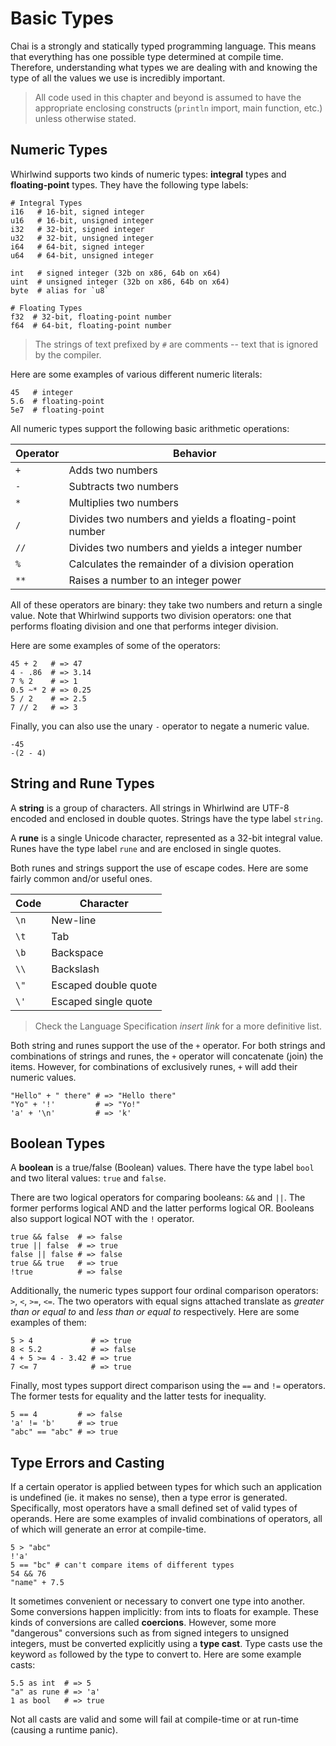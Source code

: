 # Basic Types

Chai is a strongly and statically typed programming language.  This means that
everything has one possible type determined at compile time.  Therefore,
understanding what types we are dealing with and knowing the type of all the
values we use is incredibly important.

> All code used in this chapter and beyond is assumed to have the appropriate
> enclosing constructs (`println` import, main function, etc.) unless otherwise
> stated.

## Numeric Types

Whirlwind supports two kinds of numeric types: **integral** types and
**floating-point** types.  They have the following type labels:

    # Integral Types
    i16   # 16-bit, signed integer
    u16   # 16-bit, unsigned integer
    i32   # 32-bit, signed integer
    u32   # 32-bit, unsigned integer
    i64   # 64-bit, signed integer
    u64   # 64-bit, unsigned integer

    int   # signed integer (32b on x86, 64b on x64)
    uint  # unsigned integer (32b on x86, 64b on x64)
    byte  # alias for `u8`

    # Floating Types
    f32  # 32-bit, floating-point number
    f64  # 64-bit, floating-point number

> The strings of text prefixed by `#` are comments -- text that is ignored by
> the compiler.

Here are some examples of various different numeric literals:

    45   # integer
    5.6  # floating-point
    5e7  # floating-point

All numeric types support the following basic arithmetic operations:

| Operator | Behavior |
| -------- | -------- |
| `+` | Adds two numbers |
| `-` | Subtracts two numbers |
| `*` | Multiplies two numbers |
| `/` | Divides two numbers and yields a floating-point number |
| `//` | Divides two numbers and yields a integer number |
| `%` | Calculates the remainder of a division operation |
| `**` | Raises a number to an integer power |

All of these operators are binary: they take two numbers and return a single
value.  Note that Whirlwind supports two division operators: one that performs
floating division and one that performs integer division.

Here are some examples of some of the operators:

    45 + 2   # => 47
    4 - .86  # => 3.14
    7 % 2    # => 1
    0.5 ~* 2 # => 0.25
    5 / 2    # => 2.5
    7 // 2   # => 3

Finally, you can also use the unary `-` operator to negate a numeric value.

    -45 
    -(2 - 4)

## String and Rune Types

A **string** is a group of characters.  All strings in Whirlwind are UTF-8
encoded and enclosed in double quotes.  Strings have the type label `string`.  

A **rune** is a single Unicode character, represented as a 32-bit integral
value. Runes have the type label `rune` and are enclosed in single quotes.  

Both runes and strings support the use of escape codes.  Here are some fairly
common and/or useful ones.

| Code | Character |
| ---- | --------- |
| `\n` | New-line |
| `\t` | Tab |
| `\b` | Backspace |
| `\\` | Backslash |
| `\"` | Escaped double quote |
| `\'` | Escaped single quote |

> Check the Language Specification *insert link* for a more definitive list.

Both string and runes support the use of the `+` operator.  For both strings and
combinations of strings and runes, the `+` operator will concatenate (join) the
items.  However, for combinations of exclusively runes, `+` will add their
numeric values.

    "Hello" + " there" # => "Hello there"
    "Yo" + '!'         # => "Yo!"
    'a' + '\n'         # => 'k'

## Boolean Types

A **boolean** is a true/false (Boolean) values.  There have the type label
`bool` and two literal values: `true` and `false`.  

There are two logical operators for comparing booleans: `&&` and `||`.  The
former performs logical AND and the latter performs logical OR.  Booleans also
support logical NOT with the `!` operator.

    true && false  # => false
    true || false  # => true
    false || false # => false
    true && true   # => true
    !true          # => false

Additionally, the numeric types support four ordinal comparison operators: `>`,
`<`, `>=`, `<=`.  The two operators with equal signs attached translate as
*greater than or equal to* and *less than or equal to* respectively.  Here are
some examples of them:

    5 > 4             # => true
    8 < 5.2           # => false
    4 + 5 >= 4 - 3.42 # => true
    7 <= 7            # => true

Finally, most types support direct comparison using the `==` and `!=` operators.
The former tests for equality and the latter tests for inequality.

    5 == 4         # => false
    'a' != 'b'     # => true
    "abc" == "abc" # => true

## Type Errors and Casting

If a certain operator is applied between types for which such an application is
undefined (ie. it makes no sense), then a type error is generated.
Specifically, most operators have a small defined set of valid types of
operands.  Here are some examples of invalid combinations of operators, all of
which will generate an error at compile-time.

    5 > "abc" 
    !'a'
    5 == "bc" # can't compare items of different types
    54 && 76
    "name" + 7.5

It sometimes convenient or necessary to convert one type into another.  Some
conversions happen implicitly: from ints to floats for example.  These kinds of
conversions are called **coercions**.  However, some more "dangerous"
conversions such as from signed integers to unsigned integers, must be converted
explicitly using a **type cast**.  Type casts use the keyword `as` followed by
the type to convert to.  Here are some example casts:

    5.5 as int  # => 5
    "a" as rune # => 'a'
    1 as bool   # => true

Not all casts are valid and some will fail at compile-time or at run-time
(causing a runtime panic).  


